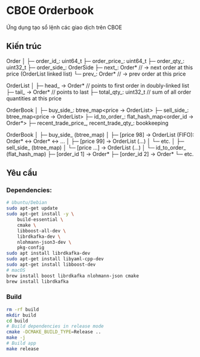 # CBOE Orderbook

Ứng dụng tạo sổ lệnh các giao dịch trên CBOE

## Kiến trúc

Order
│
├─ order_id_: uint64_t
├─ order_price_: uint64_t
├─ order_qty_: uint32_t
├─ order_side_: OrderSide
├─ next_: Order*         // → next order at this price (OrderList linked list)
└─ prev_: Order*         // → prev order at this price

OrderList
│
├─ head_ → Order*        // points to first order in doubly-linked list
├─ tail_ → Order*        // points to last
├─ total_qty_: uint32_t  // sum of all order quantities at this price

OrderBook
│
├─ buy_side_:  btree_map<price → OrderList>
├─ sell_side_: btree_map<price → OrderList>
├─ id_to_order_: flat_hash_map<order_id → Order*>
├─ recent_trade_price_, recent_trade_qty_: bookkeeping

OrderBook
│
├─ buy_side_ (btree_map)
│     ├─ [price 98] → OrderList (FIFO): Order* <-> Order* <-> ...
│     ├─ [price 99] → OrderList (...)
│     └─ etc.
│
├─ sell_side_ (btree_map)
│     └─ [price ...] → OrderList (...)
│
└─ id_to_order_ (flat_hash_map)
      ├─ [order_id 1] → Order*
      ├─ [order_id 2] → Order*
      └─ etc.

## Yêu cầu

### Dependencies:
```bash
# Ubuntu/Debian
sudo apt-get update
sudo apt-get install -y \
    build-essential \
    cmake \
    libboost-all-dev \
    librdkafka-dev \
    nlohmann-json3-dev \
    pkg-config
sudo apt install librdkafka-dev
sudo apt-get install libyaml-cpp-dev
sudo apt-get install libboost-dev
# macOS
brew install boost librdkafka nlohmann-json cmake
brew install librdkafka
```

### Build

```bash
rm -rf build
mkdir build
cd build
# Build dependencies in release mode
cmake -DCMAKE_BUILD_TYPE=Release ..
make -j
# Build app
make release
```